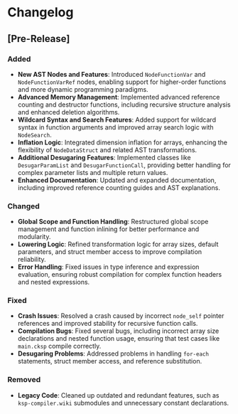 # Changelog  

## [Pre-Release]  

### Added  
- **New AST Nodes and Features**: Introduced `NodeFunctionVar` and `NodeFunctionVarRef` nodes, enabling support for higher-order functions and more dynamic programming paradigms.  
- **Advanced Memory Management**: Implemented advanced reference counting and destructor functions, including recursive structure analysis and enhanced deletion algorithms.  
- **Wildcard Syntax and Search Features**: Added support for wildcard syntax in function arguments and improved array search logic with `NodeSearch`.  
- **Inflation Logic**: Integrated dimension inflation for arrays, enhancing the flexibility of `NodeDataStruct` and related AST transformations.  
- **Additional Desugaring Features**: Implemented classes like `DesugarParamList` and `DesugarFunctionCall`, providing better handling for complex parameter lists and multiple return values.  
- **Enhanced Documentation**: Updated and expanded documentation, including improved reference counting guides and AST explanations.  

### Changed  
- **Global Scope and Function Handling**: Restructured global scope management and function inlining for better performance and modularity.  
- **Lowering Logic**: Refined transformation logic for array sizes, default parameters, and struct member access to improve compilation reliability.  
- **Error Handling**: Fixed issues in type inference and expression evaluation, ensuring robust compilation for complex function headers and nested expressions.  

### Fixed  
- **Crash Issues**: Resolved a crash caused by incorrect `node_self` pointer references and improved stability for recursive function calls.  
- **Compilation Bugs**: Fixed several bugs, including incorrect array size declarations and nested function usage, ensuring that test cases like `main.cksp` compile correctly.  
- **Desugaring Problems**: Addressed problems in handling `for-each` statements, struct member access, and reference substitution.  

### Removed  
- **Legacy Code**: Cleaned up outdated and redundant features, such as `ksp-compiler.wiki` submodules and unnecessary constant declarations.  
